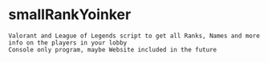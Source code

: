 # smallRankYoinker

    Valorant and League of Legends script to get all Ranks, Names and more info on the players in your lobby
    Console only program, maybe Website included in the future
